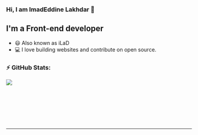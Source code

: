 

### Hi, I am ImadEddine Lakhdar 👋

## I'm a Front-end developer

<!-- PROJECTS-information:START -->

- 😃 Also known as iLaD
- 💻 I love building websites and contribute on open source. 

<!-- information:END -->
 
  ### ⚡ GitHub Stats:

  <img align="left" display="block" src="https://github-readme-stats.vercel.app/api?username=iLaD08" />

<br />
<br />
<br />
<br />
<br />
<br />
<br />


---
